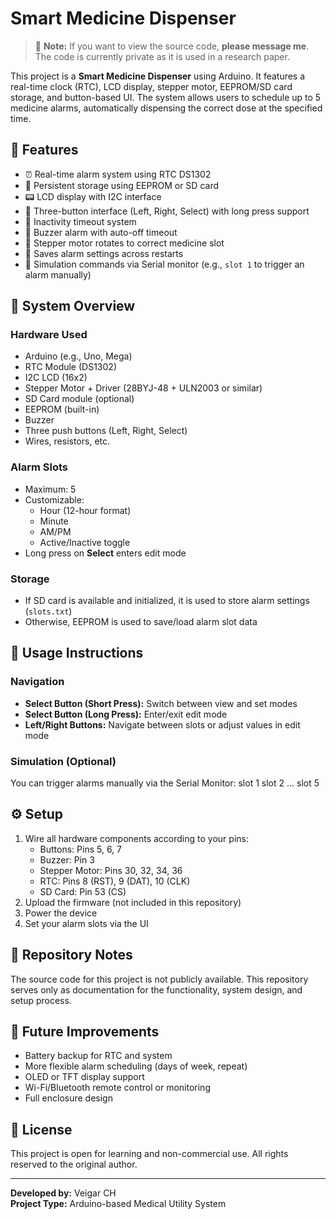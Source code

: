 # Smart Medicine Dispenser

> 📌 **Note:** If you want to view the source code, **please message me**. The code is currently private as it is used in a research paper.

This project is a **Smart Medicine Dispenser** using Arduino. It features a real-time clock (RTC), LCD display, stepper motor, EEPROM/SD card storage, and button-based UI. The system allows users to schedule up to 5 medicine alarms, automatically dispensing the correct dose at the specified time.

## 🔧 Features

- ⏰ Real-time alarm system using RTC DS1302
- 💾 Persistent storage using EEPROM or SD card
- 📟 LCD display with I2C interface
- 🔘 Three-button interface (Left, Right, Select) with long press support
- 🔁 Inactivity timeout system
- 🎵 Buzzer alarm with auto-off timeout
- 🚗 Stepper motor rotates to correct medicine slot
- 🧠 Saves alarm settings across restarts
- 🧪 Simulation commands via Serial monitor (e.g., `slot 1` to trigger an alarm manually)

## 🧠 System Overview

### Hardware Used
- Arduino (e.g., Uno, Mega)
- RTC Module (DS1302)
- I2C LCD (16x2)
- Stepper Motor + Driver (28BYJ-48 + ULN2003 or similar)
- SD Card module (optional)
- EEPROM (built-in)
- Buzzer
- Three push buttons (Left, Right, Select)
- Wires, resistors, etc.

### Alarm Slots
- Maximum: 5
- Customizable:
  - Hour (12-hour format)
  - Minute
  - AM/PM
  - Active/Inactive toggle
- Long press on **Select** enters edit mode

### Storage
- If SD card is available and initialized, it is used to store alarm settings (`slots.txt`)
- Otherwise, EEPROM is used to save/load alarm slot data

## 🧪 Usage Instructions

### Navigation
- **Select Button (Short Press):** Switch between view and set modes
- **Select Button (Long Press):** Enter/exit edit mode
- **Left/Right Buttons:** Navigate between slots or adjust values in edit mode

### Simulation (Optional)
You can trigger alarms manually via the Serial Monitor:
slot 1
slot 2
...
slot 5


## ⚙️ Setup

1. Wire all hardware components according to your pins:
    - Buttons: Pins 5, 6, 7
    - Buzzer: Pin 3
    - Stepper Motor: Pins 30, 32, 34, 36
    - RTC: Pins 8 (RST), 9 (DAT), 10 (CLK)
    - SD Card: Pin 53 (CS)
2. Upload the firmware (not included in this repository)
3. Power the device
4. Set your alarm slots via the UI

## 📁 Repository Notes

The source code for this project is not publicly available. This repository serves only as documentation for the functionality, system design, and setup process.

## 🧠 Future Improvements

- Battery backup for RTC and system
- More flexible alarm scheduling (days of week, repeat)
- OLED or TFT display support
- Wi-Fi/Bluetooth remote control or monitoring
- Full enclosure design

## 📜 License

This project is open for learning and non-commercial use. All rights reserved to the original author.

---

**Developed by:** Veigar CH  
**Project Type:** Arduino-based Medical Utility System
